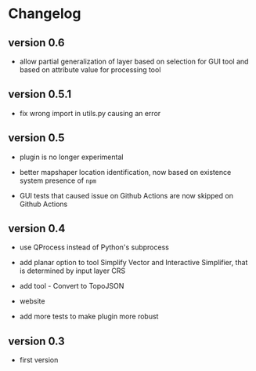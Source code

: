 # Changelog

## version 0.6

- allow partial generalization of layer based on selection for GUI tool and based on attribute value for processing tool

## version 0.5.1

- fix wrong import in utils.py causing an error

## version 0.5

- plugin is no longer experimental

- better mapshaper location identification, now based on existence system presence of `npm`

- GUI tests that caused issue on Github Actions are now skipped on Github Actions

## version 0.4

- use QProcess instead of Python's subprocess

- add planar option to tool Simplify Vector and Interactive Simplifier, that is determined by input layer CRS

- add tool - Convert to TopoJSON

- website
  
- add more tests to make plugin more robust
  

## version 0.3

- first version
